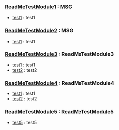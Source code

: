 ### [ReadMeTestModule1](../ReadMeTestModule1.java "MSG") : MSG
+ [test1](../ReadMeTestModule1.java "Tit") : test1
### [ReadMeTestModule2](../ReadMeTestModule2.java "MSG") : MSG
+ [test1](../ReadMeTestModule2.java "Tit") : test1
### [ReadMeTestModule3](../ReadMeTestModule3.java "ReadMeTestModule3") : ReadMeTestModule3
+ [test1](../ReadMeTestModule3.java "") : test1
+ [test2](../ReadMeTestModule3.java "") : test2
### [ReadMeTestModule4](../sub/ReadMeTestModule4.java "ReadMeTestModule4") : ReadMeTestModule4
+ [test1](../sub/ReadMeTestModule4.java "") : test1
+ [test2](../sub/ReadMeTestModule4.java "") : test2
### [ReadMeTestModule5](../sub/sub/ReadMeTestModule5.java "ReadMeTestModule5") : ReadMeTestModule5
+ [test5](../sub/sub/ReadMeTestModule5.java "") : test5
